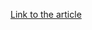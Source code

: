 [Link to the article](https://blog.cyble.com/2021/07/30/aberebot-on-the-rise-new-banking-trojan-targeting-users-through-phishing/)
